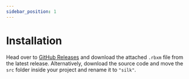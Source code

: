 ```yaml
---
sidebar_position: 1
---
```


# Installation

Head over to [GitHub Releases](https://github.com/wicked-wlzard/silk/releases) and download the attached `.rbxm` file from the latest release. Alternatively, download the source code and move the `src` folder inside your project and rename it to `"silk"`.